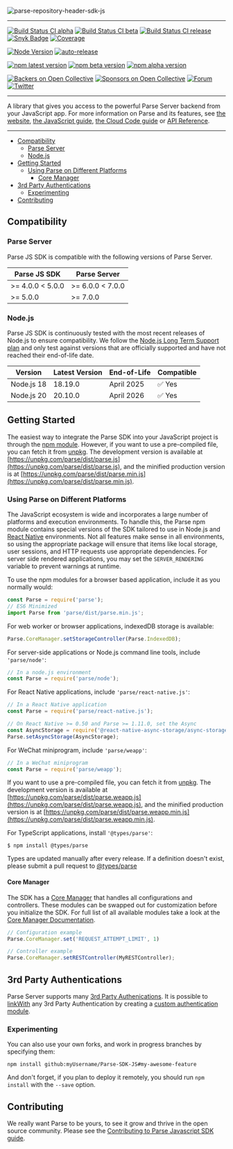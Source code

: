 ![parse-repository-header-sdk-js](https://user-images.githubusercontent.com/5673677/138293960-641c96bf-1293-4061-99a5-a4ed09868e1c.png)

---

[![Build Status CI alpha](https://github.com/parse-community/Parse-SDK-JS/workflows/ci/badge.svg?branch=alpha&subject=alpha)](https://github.com/parse-community/Parse-SDK-JS/actions?query=workflow%3Aci+branch%3Aalpha)
[![Build Status CI beta](https://github.com/parse-community/Parse-SDK-JS/workflows/ci/badge.svg?branch=beta)](https://github.com/parse-community/Parse-SDK-JS/actions?query=workflow%3Aci+branch%3Abeta)
[![Build Status CI release](https://github.com/parse-community/Parse-SDK-JS/workflows/ci/badge.svg?branch=release)](https://github.com/parse-community/Parse-SDK-JS/actions?query=workflow%3Aci+branch%3Arelease)
[![Snyk Badge](https://snyk.io/test/github/parse-community/Parse-SDK-JS/badge.svg)](https://snyk.io/test/github/parse-community/Parse-SDK-JS)
[![Coverage](http://codecov.io/github/parse-community/Parse-SDK-JS/coverage.svg?branch=alpha)](http://codecov.io/github/parse-community/Parse-SDK-JS?branch=alpha)

[![Node Version](https://img.shields.io/badge/nodejs-18,_20-green.svg?logo=node.js&style=flat)](https://nodejs.org/)
[![auto-release](https://img.shields.io/badge/%F0%9F%9A%80-auto--release-9e34eb.svg)](https://github.com/parse-community/parse-dashboard/releases)

[![npm latest version](https://img.shields.io/npm/v/parse/latest.svg)](https://www.npmjs.com/package/parse)
[![npm beta version](https://img.shields.io/npm/v/parse/beta.svg)](https://www.npmjs.com/package/parse)
[![npm alpha version](https://img.shields.io/npm/v/parse/alpha.svg)](https://www.npmjs.com/package/parse)

[![Backers on Open Collective](https://opencollective.com/parse-server/backers/badge.svg)][open-collective-link]
[![Sponsors on Open Collective](https://opencollective.com/parse-server/sponsors/badge.svg)][open-collective-link]
[![Forum](https://img.shields.io/discourse/https/community.parseplatform.org/topics.svg)](https://community.parseplatform.org/c/client-sdks/javascript-sdk)
[![Twitter](https://img.shields.io/twitter/follow/ParsePlatform.svg?label=Follow&style=social)](https://twitter.com/intent/follow?screen_name=ParsePlatform)

---

A library that gives you access to the powerful Parse Server backend from your JavaScript app. For more information on Parse and its features, see [the website](https://parseplatform.org), [the JavaScript guide](https://docs.parseplatform.org/js/guide/), [the Cloud Code guide](https://docs.parseplatform.org/cloudcode/guide/) or [API Reference](https://parseplatform.org/Parse-SDK-JS/api/).

---

- [Compatibility](#compatibility)
  - [Parse Server](#parse-server)
  - [Node.js](#nodejs)
- [Getting Started](#getting-started)
  - [Using Parse on Different Platforms](#using-parse-on-different-platforms)
    - [Core Manager](#core-manager)
- [3rd Party Authentications](#3rd-party-authentications)
  - [Experimenting](#experimenting)
- [Contributing](#contributing)

## Compatibility

### Parse Server

Parse JS SDK is compatible with the following versions of Parse Server.

| Parse JS SDK     | Parse Server     |
|------------------|------------------|
| >= 4.0.0 < 5.0.0 | >= 6.0.0 < 7.0.0 |
| >= 5.0.0         | >= 7.0.0         |

### Node.js

Parse JS SDK is continuously tested with the most recent releases of Node.js to ensure compatibility. We follow the [Node.js Long Term Support plan](https://github.com/nodejs/Release) and only test against versions that are officially supported and have not reached their end-of-life date.

| Version    | Latest Version | End-of-Life | Compatible |
|------------|----------------|-------------|------------|
| Node.js 18 | 18.19.0        | April 2025  | ✅ Yes      |
| Node.js 20 | 20.10.0        | April 2026  | ✅ Yes      |

## Getting Started

The easiest way to integrate the Parse SDK into your JavaScript project is through the [npm module](https://npmjs.org/parse).
However, if you want to use a pre-compiled file, you can fetch it from [unpkg](https://unpkg.com). The development version is available at [https://unpkg.com/parse/dist/parse.js](https://unpkg.com/parse/dist/parse.js), and the minified production version is at [https://unpkg.com/parse/dist/parse.min.js](https://unpkg.com/parse/dist/parse.min.js).

### Using Parse on Different Platforms

The JavaScript ecosystem is wide and incorporates a large number of platforms and execution environments. To handle this, the Parse npm module contains special versions of the SDK tailored to use in Node.js and [React Native](https://facebook.github.io/react-native/) environments. Not all features make sense in all environments, so using the appropriate package will ensure that items like local storage, user sessions, and HTTP requests use appropriate dependencies. For server side rendered applications, you may set the `SERVER_RENDERING` variable to prevent warnings at runtime.

To use the npm modules for a browser based application, include it as you normally would:

```js
const Parse = require('parse');
// ES6 Minimized
import Parse from 'parse/dist/parse.min.js';
```

For web worker or browser applications, indexedDB storage is available:

```js
Parse.CoreManager.setStorageController(Parse.IndexedDB);
```

For server-side applications or Node.js command line tools, include `'parse/node'`:

```js
// In a node.js environment
const Parse = require('parse/node');
```

For React Native applications, include `'parse/react-native.js'`:
```js
// In a React Native application
const Parse = require('parse/react-native.js');

// On React Native >= 0.50 and Parse >= 1.11.0, set the Async
const AsyncStorage = require('@react-native-async-storage/async-storage');
Parse.setAsyncStorage(AsyncStorage);
```

For WeChat miniprogram, include `'parse/weapp'`:
```js
// In a WeChat miniprogram
const Parse = require('parse/weapp');
```
If you want to use a pre-compiled file, you can fetch it from [unpkg](https://unpkg.com). The development version is available at [https://unpkg.com/parse/dist/parse.weapp.js](https://unpkg.com/parse/dist/parse.weapp.js), and the minified production version is at [https://unpkg.com/parse/dist/parse.weapp.min.js](https://unpkg.com/parse/dist/parse.weapp.min.js).

For TypeScript applications, install `'@types/parse'`:
```
$ npm install @types/parse
```

Types are updated manually after every release. If a definition doesn't exist, please submit a pull request to [@types/parse][types-parse]

#### Core Manager

The SDK has a [Core Manager](src/CoreManager.ts) that handles all configurations and controllers. These modules can be swapped out for customization before you initialize the SDK. For full list of all available modules take a look at the [Core Manager Documentation](src/CoreManager.ts).

```js
// Configuration example
Parse.CoreManager.set('REQUEST_ATTEMPT_LIMIT', 1)

// Controller example
Parse.CoreManager.setRESTController(MyRESTController);
```

## 3rd Party Authentications

Parse Server supports many [3rd Party Authenications][3rd-party-auth]. It is possible to [linkWith][link-with] any 3rd Party Authentication by creating a [custom authentication module][custom-auth-module].

### Experimenting

You can also use your own forks, and work in progress branches by specifying them:

```
npm install github:myUsername/Parse-SDK-JS#my-awesome-feature
```

And don't forget, if you plan to deploy it remotely, you should run `npm install` with the `--save` option.

## Contributing

We really want Parse to be yours, to see it grow and thrive in the open source community. Please see the [Contributing to Parse Javascript SDK guide][contributing].


[3rd-party-auth]: http://docs.parseplatform.org/parse-server/guide/#oauth-and-3rd-party-authentication
[contributing]: https://github.com/parse-community/Parse-SDK-JS/blob/master/CONTRIBUTING.md
[custom-auth-module]: https://docs.parseplatform.org/js/guide/#custom-authentication-module
[link-with]: https://docs.parseplatform.org/js/guide/#linking-users
[open-collective-link]: https://opencollective.com/parse-server
[types-parse]: https://github.com/DefinitelyTyped/DefinitelyTyped/tree/master/types/parse
